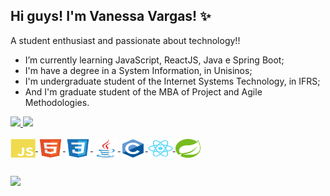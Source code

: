 ## Hi guys! I'm Vanessa Vargas! ✨

A student enthusiast and passionate about technology!!
- I’m currently learning JavaScript, ReactJS, Java e Spring Boot;
- I'm have a degree in a System Information, in Unisinos; 
- I'm undergraduate student of the Internet Systems Technology, in IFRS;
- And I'm graduate student of the MBA of Project and Agile Methodologies.

<div>
  <a href="https://github.com/VanessaVargas">
  <img height="180em" src="https://github-readme-stats.vercel.app/api?username=VanessaVargas&show_icons=true&theme=light&include_all_commits=true&count_private=true"/>
  <img height="180em" src="https://github-readme-stats.vercel.app/api/top-langs/?username=VanessaVargas&layout=compact&langs_count=7&theme=light"/>
</div>

<div style="display: inline_block"><br>
  <img align="center" alt="Vanessa-Js" height="30" width="40" src="https://raw.githubusercontent.com/devicons/devicon/master/icons/javascript/javascript-plain.svg">
  <img align="center" alt="Vanessa-HTML" height="30" width="40" src="https://raw.githubusercontent.com/devicons/devicon/master/icons/html5/html5-original.svg">
  <img align="center" alt="Vanessa-CSS" height="30" width="40" src="https://raw.githubusercontent.com/devicons/devicon/master/icons/css3/css3-original.svg">
  <img align="center" alt="Vanessa-Java" height="30" width="40" src="https://raw.githubusercontent.com/devicons/devicon/master/icons/java/java-original.svg">
  <img align="center" alt="Vanessa-C" height="30" width="40" src="https://raw.githubusercontent.com/devicons/devicon/master/icons/c/c-original.svg">
  <img align="center" alt="Vanessa-React" height="30" width="40" src="https://raw.githubusercontent.com/devicons/devicon/master/icons/react/react-original.svg">
  <img align="center" alt="Vanessa-SpringBoot" height="30" width="40" src="https://raw.githubusercontent.com/devicons/devicon/master/icons/spring/spring-original.svg">
</div>
  
  ##
 
<div> 
  <a href="https://www.linkedin.com/in/vanessa-vargas4f/" target="_blank"><img src="https://img.shields.io/badge/-LinkedIn-%230077B5?style=for-the-badge&logo=linkedin&logoColor=white" target="_blank"></a> 
  </div>
  
<!--
<a href="https://www.behance.net/vanessavargas4f" target="_blank"><img src="https://img.shields.io/badge/-Behance-blue?style=for-the-badge&logo=behance&logoColor=white" target="_blank"></a>
 <a href="https://vanessa-vargas4f.medium.com/" target="_blank"><img src="https://img.shields.io/badge/Medium-12100E?style=for-the-badge&logo=medium&logoColor=white" target="_blank"></a>
  <a href = "mailto:vanessa.vargas4f@gmail.com"><img src="https://img.shields.io/badge/-Gmail-%23333?style=for-the-badge&logo=gmail&logoColor=white" target="_blank"></a>

**VanessaVargas/VanessaVargas** is a ✨ _special_ ✨ repository because its `README.md` (this file) appears on your GitHub profile.
Here are some ideas to get you started:
- 🔭 I’m currently working on ...
- 🌱 I’m currently learning ...
- 👯 I’m looking to collaborate on ...
- 🤔 I’m looking for help with ...
- 💬 Ask me about ...
- 📫 How to reach me: ...
-  ...
- ⚡ Fun fact: ...
<img align="right" alt="Vanessa-yoda" src="https://cdn.discordapp.com/attachments/795358919417397249/825430589581688872/hi.gif">
 ![Snake animation](https://github.com/VanessaVargas/VanessaVargas/blob/output/github-contribution-grid-snake.svg)
-->

